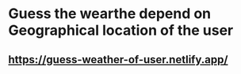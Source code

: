 # Guess the wearthe  depend on Geographical location of the user
## https://guess-weather-of-user.netlify.app/
